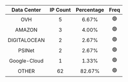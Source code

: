 | Data Center | IP Count | Percentage | Freq |
|:------------:|:--------:|:-----------:|:-----:|
| OVH | 5 | 6.67% | 🟢 |
| AMAZON | 3 | 4.00% | 🟢 |
| DIGITALOCEAN | 2 | 2.67% | 🟢 |
| PSINet | 2 | 2.67% | 🟢 |
| Google-Cloud | 1 | 1.33% | 🟢 |
| OTHER | 62 | 82.67% | 🟢 |